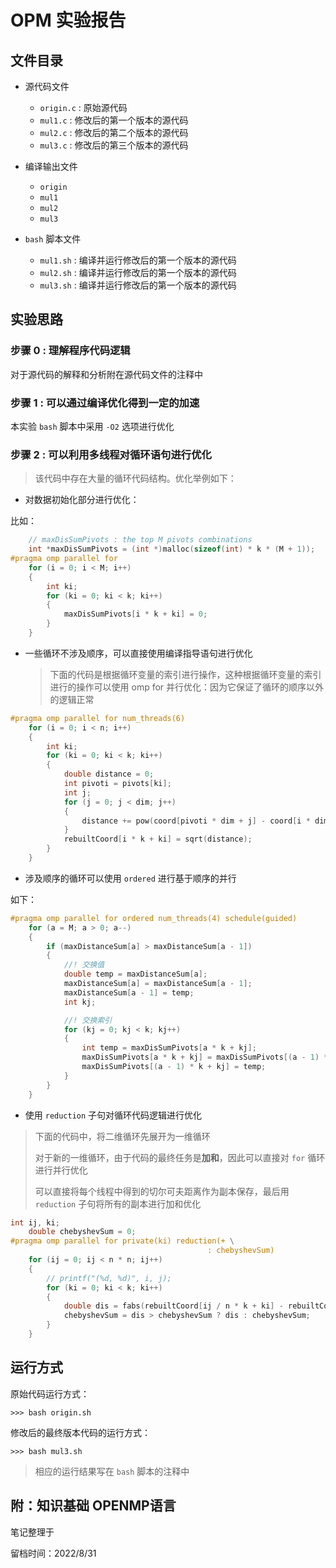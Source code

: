 # OPM 实验报告

## 文件目录

- 源代码文件
  
  - `origin.c` : 原始源代码
  - `mul1.c` : 修改后的第一个版本的源代码
  - `mul2.c` : 修改后的第二个版本的源代码
  - `mul3.c` : 修改后的第三个版本的源代码
  
- 编译输出文件
  
  - `origin`
  - `mul1`
  - `mul2`
  - `mul3`
  
- `bash` 脚本文件

  - `mul1.sh` : 编译并运行修改后的第一个版本的源代码
  - `mul2.sh` : 编译并运行修改后的第一个版本的源代码
  - `mul3.sh` : 编译并运行修改后的第一个版本的源代码

## 实验思路

### 步骤 0 : 理解程序代码逻辑

对于源代码的解释和分析附在源代码文件的注释中

### 步骤 1 : 可以通过编译优化得到一定的加速

本实验 `bash` 脚本中采用 `-O2` 选项进行优化

### 步骤 2 : 可以利用多线程对循环语句进行优化

> 该代码中存在大量的循环代码结构。优化举例如下：

- 对数据初始化部分进行优化：

比如：

```C
    // maxDisSumPivots : the top M pivots combinations
    int *maxDisSumPivots = (int *)malloc(sizeof(int) * k * (M + 1));
#pragma omp parallel for
    for (i = 0; i < M; i++)
    {
        int ki;
        for (ki = 0; ki < k; ki++)
        {
            maxDisSumPivots[i * k + ki] = 0;
        }
    }
```

- 一些循环不涉及顺序，可以直接使用编译指导语句进行优化

    > 下面的代码是根据循环变量的索引进行操作，这种根据循环变量的索引进行的操作可以使用 omp for 并行优化：因为它保证了循环的顺序以外的逻辑正常

```C
#pragma omp parallel for num_threads(6)
    for (i = 0; i < n; i++)
    {
        int ki;
        for (ki = 0; ki < k; ki++)
        {
            double distance = 0;
            int pivoti = pivots[ki];
            int j;
            for (j = 0; j < dim; j++)
            {
                distance += pow(coord[pivoti * dim + j] - coord[i * dim + j], 2);
            }
            rebuiltCoord[i * k + ki] = sqrt(distance);
        }
    }
```
- 涉及顺序的循环可以使用 `ordered` 进行基于顺序的并行

如下：
```C
#pragma omp parallel for ordered num_threads(4) schedule(guided)
    for (a = M; a > 0; a--)
    {
        if (maxDistanceSum[a] > maxDistanceSum[a - 1])
        {
            //! 交换值
            double temp = maxDistanceSum[a];
            maxDistanceSum[a] = maxDistanceSum[a - 1];
            maxDistanceSum[a - 1] = temp;
            int kj;

            //! 交换索引
            for (kj = 0; kj < k; kj++)
            {
                int temp = maxDisSumPivots[a * k + kj];
                maxDisSumPivots[a * k + kj] = maxDisSumPivots[(a - 1) * k + kj];
                maxDisSumPivots[(a - 1) * k + kj] = temp;
            }
        }
    }
```

- 使用 `reduction` 子句对循环代码逻辑进行优化

> 下面的代码中，将二维循环先展开为一维循环
> 
> 对于新的一维循环，由于代码的最终任务是**加和**，因此可以直接对 `for` 循环进行并行优化
> 
> 可以直接将每个线程中得到的切尔可夫距离作为副本保存，最后用 `reduction` 子句将所有的副本进行加和优化

```C
int ij, ki;
    double chebyshevSum = 0;
#pragma omp parallel for private(ki) reduction(+ \
                                            : chebyshevSum)
    for (ij = 0; ij < n * n; ij++)
    {
        // printf("(%d, %d)", i, j);
        for (ki = 0; ki < k; ki++)
        {
            double dis = fabs(rebuiltCoord[ij / n * k + ki] - rebuiltCoord[ij % n * k + ki]);
            chebyshevSum = dis > chebyshevSum ? dis : chebyshevSum;
        }
    }
```

## 运行方式

原始代码运行方式：

```
>>> bash origin.sh
```

修改后的最终版本代码的运行方式：

```
>>> bash mul3.sh
```

> 相应的运行结果写在 `bash` 脚本的注释中

## 附：知识基础 OPENMP语言

笔记整理于

留档时间：2022/8/31






